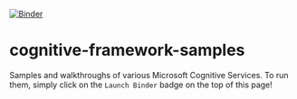 [![Binder](https://mybinder.org/badge.svg)](https://mybinder.org/v2/gh/drdarshan/cognitive-framework-samples/master)
# cognitive-framework-samples
Samples and walkthroughs of various Microsoft Cognitive Services. To run them, simply click on the `Launch Binder` badge on the top of this page!
